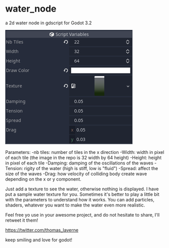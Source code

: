 # water_node
a 2d water node in gdscript for Godot 3.2

![alt tag](https://github.com/laverneth/godot_water_splash_gdscript/blob/master/water_node_parameters.png)

Parameters:
 -nb tiles: number of tiles in the x direction
 -Width: width in pixel of each tile (the image in the repo is 32 width by 64 height)
 -Height: height in pixel of each tile
 -Damping: damping of the oscillations of the waves
 -Tension: rigity of the water (high is stiff, low is "fluid")
 -Spread: affect the size of the waves
 -Drag: how velocity of colliding body create wave depending on the x or y component.

Just add a texture to see the water, otherwise nothing is displayed. I have put a sample water texture for you.
Sometimes it's better to play a little bit with the parameters to understand how it works.
You can add particles, shaders, whatever you want to make the water even more realistic.

Feel free yo use in your awesome project, and do not hesitate to share, I'll retweet it them!

https://twitter.com/thomas_laverne

keep smiling and love for godot!
